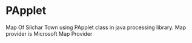 # PApplet
Map Of Silchar Town using PApplet class in java processing library.
Map provider is Microsoft Map Provider
